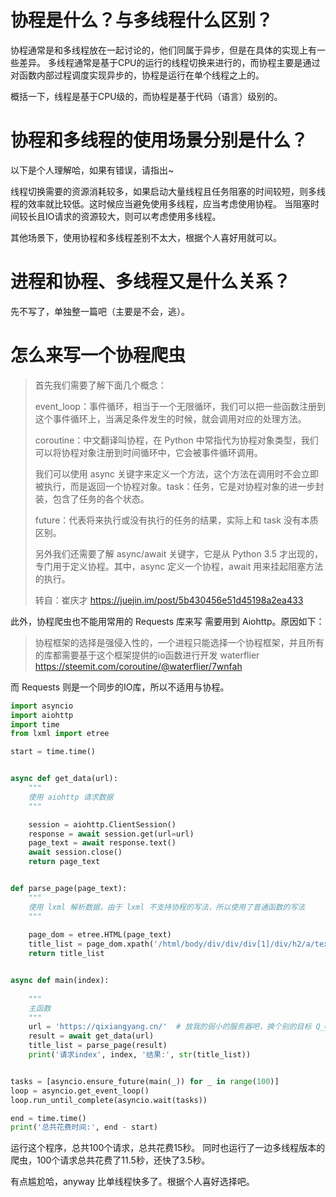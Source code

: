 # 协程是什么？与多线程什么区别？

协程通常是和多线程放在一起讨论的，他们同属于异步，但是在具体的实现上有一些差异。
多线程通常是基于CPU的运行的线程切换来进行的，而协程主要是通过对函数内部过程调度实现异步的，协程是运行在单个线程之上的。

概括一下，线程是基于CPU级的，而协程是基于代码（语言）级别的。

# 协程和多线程的使用场景分别是什么？
以下是个人理解哈，如果有错误，请指出~

线程切换需要的资源消耗较多，如果启动大量线程且任务阻塞的时间较短，则多线程的效率就比较低。这时候应当避免使用多线程，应当考虑使用协程。
当阻塞时间较长且IO请求的资源较大，则可以考虑使用多线程。

其他场景下，使用协程和多线程差别不太大，根据个人喜好用就可以。

# 进程和协程、多线程又是什么关系？

先不写了，单独整一篇吧（主要是不会，逃）。

# 怎么来写一个协程爬虫

> 首先我们需要了解下面几个概念：
> 
> event_loop：事件循环，相当于一个无限循环，我们可以把一些函数注册到这个事件循环上，当满足条件发生的时候，就会调用对应的处理方法。
> 
> coroutine：中文翻译叫协程，在 Python 中常指代为协程对象类型，我们可以将协程对象注册到时间循环中，它会被事件循环调用。
> 
> 我们可以使用 async 关键字来定义一个方法，这个方法在调用时不会立即被执行，而是返回一个协程对象。task：任务，它是对协程对象的进一步封装，包含了任务的各个状态。
> 
> future：代表将来执行或没有执行的任务的结果，实际上和 task 没有本质区别。
> 
> 另外我们还需要了解 async/await 关键字，它是从 Python 3.5 才出现的，专门用于定义协程。其中，async 定义一个协程，await 用来挂起阻塞方法的执行。
> 
> 转自：崔庆才 https://juejin.im/post/5b430456e51d45198a2ea433 

此外，协程爬虫也不能用常用的 Requests 库来写 需要用到 Aiohttp。原因如下：

> 协程框架的选择是强侵入性的，一个进程只能选择一个协程框架，并且所有的库都需要基于这个框架提供的io函数进行开发
> waterflier https://steemit.com/coroutine/@waterflier/7wnfah

而 Requests 则是一个同步的IO库，所以不适用与协程。


```python
import asyncio
import aiohttp
import time
from lxml import etree

start = time.time()


async def get_data(url):
    """
    使用 aiohttp 请求数据
    """

    session = aiohttp.ClientSession()
    response = await session.get(url=url)
    page_text = await response.text()
    await session.close()
    return page_text


def parse_page(page_text):
    """
    使用 lxml 解析数据，由于 lxml 不支持协程的写法，所以使用了普通函数的写法
    """
    
    page_dom = etree.HTML(page_text)
    title_list = page_dom.xpath('/html/body/div/div/div[1]/div/h2/a/text()')
    return title_list


async def main(index):
    
    """
    主函数
    """
    url = 'https://qixiangyang.cn/'  # 放我的弱小的服务器吧，换个别的目标 Q_Q
    result = await get_data(url)
    title_list = parse_page(result)
    print('请求index', index, '结果:', str(title_list))


tasks = [asyncio.ensure_future(main(_)) for _ in range(100)]
loop = asyncio.get_event_loop()
loop.run_until_complete(asyncio.wait(tasks))

end = time.time()
print('总共花费时间:', end - start)

```

运行这个程序，总共100个请求，总共花费15秒。
同时也运行了一边多线程版本的爬虫，100个请求总共花费了11.5秒，还快了3.5秒。

有点尴尬哈，anyway 比单线程快多了。根据个人喜好选择吧。